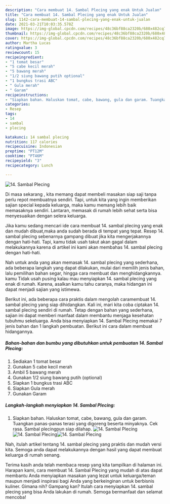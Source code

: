 ```yaml
---
description: "Cara membuat 14. Sambal Plecing yang enak Untuk Jualan"
title: "Cara membuat 14. Sambal Plecing yang enak Untuk Jualan"
slug: 1142-cara-membuat-14-sambal-plecing-yang-enak-untuk-jualan
date: 2021-03-21T10:03:35.578Z
image: https://img-global.cpcdn.com/recipes/48c36bf88ca2320b/680x482cq70/14-sambal-plecing-foto-resep-utama.jpg
thumbnail: https://img-global.cpcdn.com/recipes/48c36bf88ca2320b/680x482cq70/14-sambal-plecing-foto-resep-utama.jpg
cover: https://img-global.cpcdn.com/recipes/48c36bf88ca2320b/680x482cq70/14-sambal-plecing-foto-resep-utama.jpg
author: Martha Lucas
ratingvalue: 3
reviewcount: 15
recipeingredient:
- "1 tomat besar"
- "5 cabe kecil merah"
- "5 bawang merah"
- "1/2 siung bawang putih optional"
- "1 bungkus trasi ABC"
- " Gula merah"
- " Garam"
recipeinstructions:
- "Siapkan bahan. Haluskan tomat, cabe, bawang, gula dan garam. Tuangkan panas-panas terasi yang digoreng beserta minyaknya. Cek rasa. Sambal plecingpun siap dilahap."
categories:
- Resep
tags:
- 14
- sambal
- plecing

katakunci: 14 sambal plecing 
nutrition: 117 calories
recipecuisine: Indonesian
preptime: "PT12M"
cooktime: "PT46M"
recipeyield: "3"
recipecategory: Lunch

---
```



![14. Sambal Plecing](https://img-global.cpcdn.com/recipes/48c36bf88ca2320b/680x482cq70/14-sambal-plecing-foto-resep-utama.jpg)

Di masa  sekarang , kita memang dapat membeli masakan siap saji tanpa perlu repot membuatnya sendiri. Tapi, untuk kita yang ingin memberikan sajian special kepada keluarga, maka kamu memang lebih baik memasaknya sendiri. Lantaran, memasak di rumah lebih sehat serta bisa menyesuaikan dengan selera keluarga.

Jika kamu sedang mencari ide cara membuat 14. sambal plecing yang enak dan mudah dibuat,maka anda sudah berada di tempat yang tepat. Resep 14. sambal plecing  sebenarnya gampang dibuat jika kita mengerjakannya dengan hati-hati. Tapi, kamu tidak usah takut akan gagal dalam melakukannya 
karena di artikel ini kami akan membahas 14. sambal plecing dengan hati-hati.  



Nah untuk anda yang akan memasak 14. sambal plecing yang sederhana, ada beberapa langkah yang dapat dilakukan, mulai dari memilih jenis bahan, lalu pemilihan bahan segar, hingga cara membuat dan menghidangkannya. kamu Tidak usah pusing kalau mau menyiapkan 14. sambal plecing yang enak di rumah. Karena, asalkan kamu  tahu caranya, maka hidangan ini dapat menjadi sajian yang istimewa.

Berikut ini, ada beberapa cara praktis  dalam mengolah caramembuat 14. sambal plecing yang siap dihidangkan. Kali ini, mari kita coba ciptakan 14. sambal plecing sendiri di rumah. Tetap dengan bahan yang sederhana, sajian ini dapat memberi manfaat dalam membantu menjaga kesehatan tubuhmu sekeluarga. Anda bisa menyiapkan 14. Sambal Plecing memakai 7 jenis bahan dan 1 langkah pembuatan. Berikut ini cara dalam membuat hidangannya.

<!--inarticleads1-->

##### Bahan-bahan dan bumbu yang dibutuhkan untuk pembuatan 14. Sambal Plecing:

1. Sediakan 1 tomat besar
1. Gunakan 5 cabe kecil merah
1. Ambil 5 bawang merah
1. Gunakan 1/2 siung bawang putih (optional)
1. Siapkan 1 bungkus trasi ABC
1. Siapkan  Gula merah
1. Gunakan  Garam




<!--inarticleads2-->

##### Langkah-langkah menyiapkan 14. Sambal Plecing:

1. Siapkan bahan. Haluskan tomat, cabe, bawang, gula dan garam. Tuangkan panas-panas terasi yang digoreng beserta minyaknya. Cek rasa. Sambal plecingpun siap dilahap.
<img src="https://img-global.cpcdn.com/steps/5ee17ae15dea4e84/160x128cq70/14-sambal-plecing-langkah-memasak-1-foto.jpg" alt="14. Sambal Plecing"><img src="https://img-global.cpcdn.com/steps/545d87db39781280/160x128cq70/14-sambal-plecing-langkah-memasak-1-foto.jpg" alt="14. Sambal Plecing"><img src="https://img-global.cpcdn.com/steps/85fb83ed76f0df20/160x128cq70/14-sambal-plecing-langkah-memasak-1-foto.jpg" alt="14. Sambal Plecing">



Nah, itulah artikel tentang  14. sambal plecing  yang praktis dan mudah versi kita. Semoga anda dapat melakukannya dengan hasil yang dapat membuat keluarga di rumah senang. 

Terima kasih anda telah membaca resep yang kita tampilkan di halaman ini. Harapan kami, cara membuat  14. Sambal Plecing yang mudah di atas dapat membantu Anda menyiapkan masakan yang lezat untuk keluarga/teman maupun menjadi inspirasi bagi Anda yang berkeinginan untuk berbisnis kuliner. Gimana nih? Gampang kan? Itulah cara menyiapkan 14. sambal plecing yang bisa Anda lakukan di rumah. Semoga bermanfaat dan selamat mencoba!

